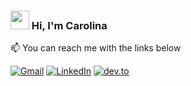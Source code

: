 
### <img src="https://media.giphy.com/media/hvRJCLFzcasrR4ia7z/giphy.gif" width="30px"> Hi, I'm Carolina

:mailbox: You can reach me with the links below <br>

[![Gmail](https://img.shields.io/badge/-GMAIL-D14836?style=for-the-badge&logo=gmail&logoColor=white)](mailto:valentinaespinoza315@gmail.com)
[![LinkedIn](https://img.shields.io/badge/-LINKEDIN-0077B5?style=for-the-badge&logo=linkedin&logoColor=white)](https://www.linkedin.com/in/carolinaespinoza5/)
[![dev.to](https://img.shields.io/badge/CarlolinaEspinoza.com-0A0A0A?style=for-the-badge&logo=dev.to&logoColor=white)](https://www.linkedin.com/in/carolinaespinoza5/)

